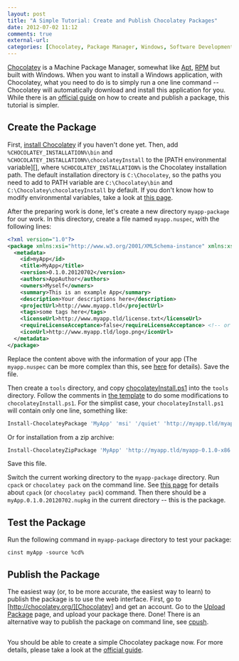 ```yaml
---
layout: post
title: "A Simple Tutorial: Create and Publish Chocolatey Packages"
date: 2012-07-02 11:12
comments: true
external-url: 
categories: [Chocolatey, Package Manager, Windows, Software Development]
---
```


[Chocolatey][] is a Machine Package Manager, somewhat like [Apt][], [RPM][] but
built with Windows. When you want to install a Windows application, with
Chocolatey, what you need to do is to simply run a one line command --
Chocolatey will automatically download and install this application for you.
While there is an [official guide][] on how to create and publish a package,
this tutorial is simpler.

<!-- more -->

## Create the Package

First, [install Chocolatey][Chocolatey] if you haven't done yet. Then, add
`%CHOCOLATEY_INSTALLATION%\bin` and
`%CHOCOLATEY_INSTALLATION%\chocolateyInstall` to the
[PATH environmental variable][], where `%CHOCOLATEY_INSTALLATION%` is the
Chocolatey installation path. The default installation directory is
`C:\Chocolatey`, so the paths you need to add to PATH variable are
`C:\Chocolatey\bin` and `C:\Chocolatey\chocolateyInstall` by default. If you
don't know how to modify environmental variables, take a look at
[this page](http://java.com/en/download/help/path.xml).

After the preparing work is done, let's create a new directory `myapp-package`
for our work. In this directory, create a file named `myapp.nuspec`, with the
following lines:

```xml
<?xml version="1.0"?>
<package xmlns:xsi="http://www.w3.org/2001/XMLSchema-instance" xmlns:xsd="http://www.w3.org/2001/XMLSchema">
  <metadata>
    <id>myApp</id>
    <title>MyApp</title>
    <version>0.1.0.20120702</version>
    <authors>AppAuthor</authors>
    <owners>Myself</owners>
    <summary>This is an example App</summary>
    <description>Your descriptions here</description>
    <projectUrl>http://www.myapp.tld</projectUrl>
    <tags>some tags here</tags>
    <licenseUrl>http://www.myapp.tld/license.txt</licenseUrl>
    <requireLicenseAcceptance>false</requireLicenseAcceptance> <!-- or true if you require the user to accept the License before installing -->
    <iconUrl>http://www.myapp.tld/logo.png</iconUrl>
  </metadata>
</package>
```

Replace the content above with the information of your app (The `myapp.nuspec`
can be more complex than this, see [here][Nuspec Reference] for details). Save
the file.

Then create a `tools` directory, and copy [chocolateyInstall.ps1][] into the
`tools` directory. Follow the comments in [the template][chocolateyInstall.ps1]
to do some modifications to `chocolateyInstall.ps1`. For the simplist case, your
`chocolateyInstall.ps1` will contain only one line, something like:

```powershell
Install-ChocolateyPackage 'MyApp' 'msi' '/quiet' 'http://myapp.tld/myapp-0.1.0-x86.msi' 'http://myapp.tld/myapp-0.1.0-x64.msi' # The 64 bit package URL can be omitted.
```

Or for installation from a zip archive:

```powershell
Install-ChocolateyZipPackage 'MyApp' 'http://myapp.tld/myapp-0.1.0-x86.zip' "$(Split-Path -parent $MyInvocation.MyCommand.Definition)"
```

Save this file.

Switch the current working directory to the `myapp-package` directory. Run
`cpack` or `chocolatey pack` on the command line. See
[this page][Chocolatey Pack] for details about `cpack` (or `chocolatey pack`)
command. Then there should be a `myApp.0.1.0.20120702.nupkg` in the current
directory -- this is the package.

## Test the Package

Run the following command in `myapp-package` directory to test your package:

    cinst myApp -source %cd%

## Publish the Package

The easiest way (or, to be more accurate, the easiest way to learn) to publish
the package is to use the web interface. First, go to
[http://chocolatey.org/][Chocolatey] and get an account. Go to the [Upload
Package][] page, and upload your package there. Done!  There is an alternative
way to publish the package on command line, see [cpush][].

## 

You should be able to create a simple Chocolatey package now. For more details,
please take a look at the [official guide][].



[Apt]: http://wiki.debian.org/Apt
[Chocolatey Pack]: https://github.com/chocolatey/chocolatey/wiki/CommandsPack
[Chocolatey]: http://chocolatey.org/
[Nuspec Reference]: http://docs.nuget.org/docs/reference/nuspec-reference
[PATH]: http://en.wikipedia.org/wiki/PATH_(variable)
[RPM]: http://rpm.org/
[Upload Package]: http://chocolatey.org/packages/upload
[chocolateyInstall.ps1]: https://github.com/chocolatey/chocolatey/wiki/ChocolateyInstallPS1
[cpush]: https://github.com/chocolatey/chocolatey/wiki/CommandsPush
[official guide]: https://github.com/chocolatey/chocolatey/wiki/CreatePackages

